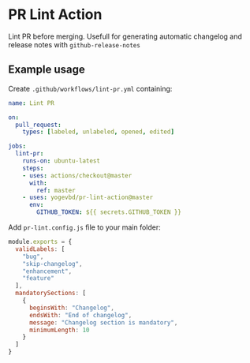 # PR Lint Action

Lint PR before merging. Usefull for generating automatic changelog and release notes with `github-release-notes`

## Example usage
Create `.github/workflows/lint-pr.yml` containing:

```yml
name: Lint PR

on:
  pull_request:
    types: [labeled, unlabeled, opened, edited]

jobs:
  lint-pr:
    runs-on: ubuntu-latest
    steps:
    - uses: actions/checkout@master
      with:
        ref: master
    - uses: yogevbd/pr-lint-action@master
      env:
        GITHUB_TOKEN: ${{ secrets.GITHUB_TOKEN }}
```

Add `pr-lint.config.js` file to your main folder:
```javascript
module.exports = {
  validLabels: [
    "bug",
    "skip-changelog",
    "enhancement",
    "feature"
  ],
  mandatorySections: [
    {
      beginsWith: "Changelog",
      endsWith: "End of changelog",
      message: "Changelog section is mandatory",
      minimumLength: 10
    }
  ]
}
```